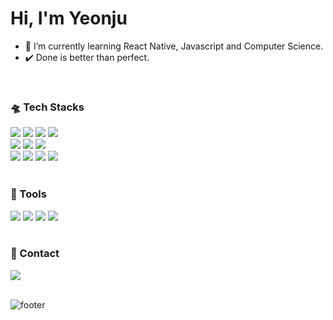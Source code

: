 # Hi, I'm Yeonju

- 🌱 I’m currently learning React Native, Javascript and Computer Science.
- ✔️ Done is better than perfect.

<br />

<h3>🛸 Tech Stacks</h3>
<div>
    <img src="https://img.shields.io/badge/JavaScript-F7DF1E?style=flat-square&logo=JavaScript&logoColor=000000"/>
  <img src="https://img.shields.io/badge/TypeScript-3178C6?style=flat-square&logo=TypeScript&logoColor=FFFFFF"/>
    <img src="https://img.shields.io/badge/CSS3-1572B6?style=flat-square&logo=CSS3&logoColor=FFFFFF"/>
  <img src="https://img.shields.io/badge/HTML5-E34F26?style=flat-square&logo=HTML5&logoColor=FFFFFF"/>
</div>

<div>
  <img src="https://img.shields.io/badge/React-61DAFB?style=flat-square&logo=React&logoColor=000000"/>
  <img src="https://img.shields.io/badge/Next.js-000000?style=flat-square&logo=Next.js&logoColor=FFFFFF"/>
  <img src="https://img.shields.io/badge/ReactNative-61DAFB?style=flat-square&logo=React&logoColor=000000"/>
</div>

<div>
  <img src="https://img.shields.io/badge/ReactQuery-FF4154?style=flat-square&logo=ReactQuery&logoColor=FFFFFF"/>
  <img src="https://img.shields.io/badge/MobX-FF9955?style=flat-square&logo=MobX&logoColor=FFFFFF"/>
  <img src="https://img.shields.io/badge/Storybook-FF4785?style=flat-square&logo=Storybook&logoColor=FFFFFF"/>
  <img src="https://img.shields.io/badge/Python-00599C?style=flat-square&logo=Python&logoColor=FFFFFF"/>
</div>

<br />

<h3>🔧 Tools</h3>

<div>
  <img src="https://img.shields.io/badge/Figma-F24E1E?style=flat-square&logo=Figma&logoColor=FFFFFF"/>
  <img src="https://img.shields.io/badge/jira-0052cc?style=flat-square&logo=jira&logoColor=FFFFFF"/>
  <img src="https://img.shields.io/badge/GitHub-181717?style=flat-square&logo=GitHub&logoColor=FFFFFF"/>
  <img src="https://img.shields.io/badge/Git-F05032?style=flat-square&logo=Git&logoColor=FFFFFF"/>
</div>

<br />

<h3>🐯 Contact</h3>

<div>
 <a href="mailto:yjj0287@gmail.com"><img src="https://img.shields.io/badge/Gmail-8B89CC?style=flat-square&logo=Mail.Ru&logoColor=FFFFFF"/></a>
</div>
<br />

![footer](https://capsule-render.vercel.app/api?section=footer&color=0:92fe9d,100:00c9ff&animation=twinkling&type=waving)
